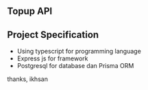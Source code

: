 Topup API 
------------------------

## Project Specification

* Using typescript for programming language
* Express js for framework
* Postgresql for database dan Prisma ORM

thanks,
ikhsan